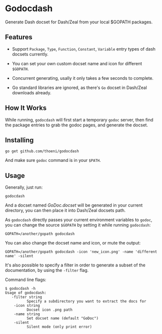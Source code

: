 # Godocdash

Generate Dash docset for Dash/Zeal from your local $GOPATH packages.

## Features

+ Support `Package`, `Type`, `Function`, `Constant`, `Variable` entry types of dash docsets currently.

+ You can set your own custom docset name and icon for different `$GOPATH`.

+ Concurrent generating, usally it only takes a few seconds to complete.

+ Go standard libraries are ignored, as there's `Go` docset in Dash/Zeal downloads already.

## How It Works

While running, `godocdash` will first start a temporary `godoc` server, then
find the package entries to grab the godoc pages, and generate the docset.

## Installing

```
go get github.com/thoeni/godocdash
```

And make sure `godoc` command is in your `$PATH`.

## Usage

Generally, just run:

```
godocdash
```

And a docset named *GoDoc.docset* will be generated in your current directory,
you can then place it into Dash/Zeal docsets path.

As `godocdash` directly passes your current environment variables to `godoc`,
you can change the source `$GOPATH` by setting it while running `godocdash`:

```
GOPATH=/another/gopath godocdash
```

You can also change the docset name and icon, or mute the output:

```
GOPATH=/another/gopath godocdash -icon 'new_icon.png' -name 'different name' -silent
```

It's also possible to specify a filter in order to generate a subset of the
documentation, by using the `-filter` flag.

Command line flags:

```
$ godocdash -h
Usage of godocdash:
   -filter string
          Specify a subdirectory you want to extract the docs for
    -icon string
          Docset icon .png path
    -name string
          Set docset name (default "GoDoc")
    -silent
          Silent mode (only print error)
```
